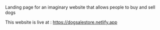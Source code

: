 Landing page for an imaginary website that allows people to buy and sell dogs

This website is live at : https://dogsalestore.netlify.app
